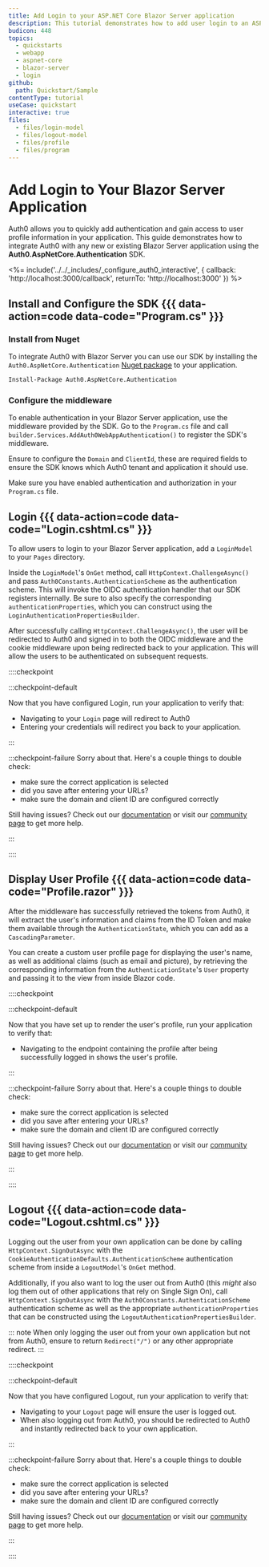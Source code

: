```yaml
---
title: Add Login to your ASP.NET Core Blazor Server application
description: This tutorial demonstrates how to add user login to an ASP.NET Core Blazor Server application.
budicon: 448
topics:
  - quickstarts
  - webapp
  - aspnet-core
  - blazor-server
  - login
github:
  path: Quickstart/Sample
contentType: tutorial
useCase: quickstart
interactive: true
files:
  - files/login-model
  - files/logout-model
  - files/profile
  - files/program
---
```


# Add Login to Your Blazor Server Application

Auth0 allows you to quickly add authentication and gain access to user profile information in your application. This guide demonstrates how to integrate Auth0 with any new or existing Blazor Server application using the **Auth0.AspNetCore.Authentication** SDK. 

<%= include('../../_includes/_configure_auth0_interactive', { 
  callback: 'http://localhost:3000/callback',
  returnTo: 'http://localhost:3000'
}) %>

## Install and Configure the SDK {{{ data-action=code data-code="Program.cs" }}}

### Install from Nuget

To integrate Auth0 with Blazor Server you can use our SDK by installing the `Auth0.AspNetCore.Authentication` <a href="https://www.nuget.org/packages/Auth0.AspNetCore.Authentication/" target="_blank">Nuget package</a> to your application.

```bash
Install-Package Auth0.AspNetCore.Authentication
```

### Configure the middleware

To enable authentication in your Blazor Server application, use the middleware provided by the SDK. Go to the `Program.cs` file and call `builder.Services.AddAuth0WebAppAuthentication()` to register the SDK's middleware.

Ensure to configure the `Domain` and `ClientId`, these are required fields to ensure the SDK knows which Auth0 tenant and application it should use.

Make sure you have enabled authentication and authorization in your `Program.cs` file.

## Login {{{ data-action=code data-code="Login.cshtml.cs" }}}

To allow users to login to your Blazor Server application, add a `LoginModel` to your `Pages` directory.

Inside the `LoginModel`'s `OnGet` method, call `HttpContext.ChallengeAsync()` and pass `Auth0Constants.AuthenticationScheme` as the authentication scheme. This will invoke the OIDC authentication handler that our SDK registers internally. Be sure to also specify the corresponding `authenticationProperties`, which you can construct using the `LoginAuthenticationPropertiesBuilder`.

After successfully calling `HttpContext.ChallengeAsync()`, the user will be redirected to Auth0 and signed in to both the OIDC middleware and the cookie middleware upon being redirected back to your application. This will allow the users to be authenticated on subsequent requests.

::::checkpoint

:::checkpoint-default

Now that you have configured Login, run your application to verify that:
* Navigating to your `Login` page will redirect to Auth0
* Entering your credentials will redirect you back to your application.

:::

:::checkpoint-failure
Sorry about that. Here's a couple things to double check:
* make sure the correct application is selected
* did you save after entering your URLs?
* make sure the domain and client ID are configured correctly

Still having issues? Check out our <a href="https://auth0.com/docs" target="_blank">documentation</a> or visit our <a href="https://community.auth0.com" target="_blank">community page</a> to get more help.

:::

::::

## Display User Profile {{{ data-action=code data-code="Profile.razor" }}}

After the middleware has successfully retrieved the tokens from Auth0, it will extract the user's information and claims from the ID Token and make them available through the `AuthenticationState`, which you can add as a `CascadingParameter`.

You can create a custom user profile page for displaying the user's name, as well as additional claims (such as email and picture), by retrieving the corresponding information from the `AuthenticationState`'s `User` property and passing it to the view from inside Blazor code.

::::checkpoint

:::checkpoint-default

Now that you have set up to render the user's profile, run your application to verify that:
* Navigating to the endpoint containing the profile after being successfully logged in shows the user's profile.

:::

:::checkpoint-failure
Sorry about that. Here's a couple things to double check:
* make sure the correct application is selected
* did you save after entering your URLs?
* make sure the domain and client ID are configured correctly

Still having issues? Check out our <a href="https://auth0.com/docs" target="_blank">documentation</a> or visit our <a href="https://community.auth0.com" target="_blank">community page</a> to get more help.

:::

::::

## Logout {{{ data-action=code data-code="Logout.cshtml.cs" }}}

Logging out the user from your own application can be done by calling `HttpContext.SignOutAsync` with the `CookieAuthenticationDefaults.AuthenticationScheme` authentication scheme from inside a `LogoutModel`'s `OnGet` method.

Additionally, if you also want to log the user out from Auth0 (this *might* also log them out of other applications that rely on Single Sign On), call `HttpContext.SignOutAsync` with the `Auth0Constants.AuthenticationScheme` authentication scheme as well as the appropriate `authenticationProperties` that can be constructed using the `LogoutAuthenticationPropertiesBuilder`.

::: note
When only logging the user out from your own application but not from Auth0, ensure to return `Redirect("/")` or any other appropriate redirect.
:::

::::checkpoint

:::checkpoint-default

Now that you have configured Logout, run your application to verify that:
* Navigating to your `Logout` page will ensure the user is logged out.
* When also logging out from Auth0, you should be redirected to Auth0 and instantly redirected back to your own application.

:::

:::checkpoint-failure
Sorry about that. Here's a couple things to double check:
* make sure the correct application is selected
* did you save after entering your URLs?
* make sure the domain and client ID are configured correctly

Still having issues? Check out our <a href="https://auth0.com/docs" target="_blank">documentation</a> or visit our <a href="https://community.auth0.com" target="_blank">community page</a> to get more help.

:::

::::
